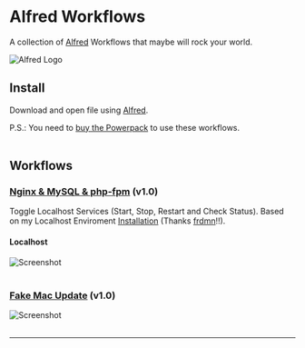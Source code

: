 # Alfred Workflows

A collection of [Alfred](http://www.alfredapp.com/) Workflows that maybe will rock your world.

![Alfred Logo](http://f.cl.ly/items/112u3G2z3g2B202W3e3p/alfred.png)

## Install

Download and open file using [Alfred](http://www.alfredapp.com/).

P.S.: You need to [buy the Powerpack](https://buy.alfredapp.com/) to use these workflows.<br><br>


## Workflows

### [Nginx & MySQL & php-fpm](https://github.com/elalemanyo/alfred-workflows/tree/master/nginx_mysql_php-fpm) (v1.0)

Toggle Localhost Services (Start, Stop, Restart and Check Status).
Based on my Localhost Enviroment [Installation](http://blog.frd.mn/install-nginx-php-fpm-mysql-and-phpmyadmin-on-os-x-mavericks-using-homebrew) (Thanks [frdmn](http://blog.frd.mn)!!).

#### Localhost
![Screenshot](http://cloud.elalemanyo.de/tmp/localhost-dESNmIISKa.png)<br><br>

### [Fake Mac Update](https://github.com/elalemanyo/alfred-workflows/tree/master/fakemacupdate) (v1.0)

![Screenshot](http://cloud.elalemanyo.de/tmp/fakemacupdate_screen_2-T4mIYfqdHx.png)<br><br>

* * *
